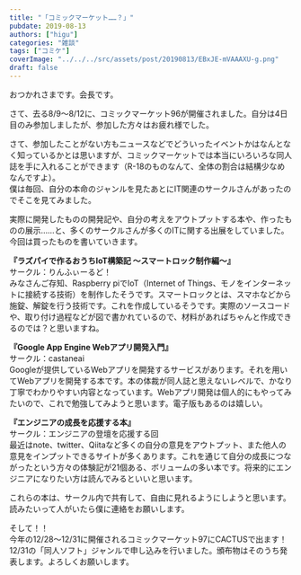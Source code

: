 ```yaml
---
title: "「コミックマーケット……？」"
pubdate: 2019-08-13
authors: ["higu"]
categories: "雑談"
tags: ["コミケ"]
coverImage: "../../../src/assets/post/20190813/EBxJE-mVAAAXU-g.png"
draft: false
---
```


おつかれさまです。会長です。

さて、去る8/9～8/12に、コミックマーケット96が開催されました。自分は4日目のみ参加しましたが、参加した方々はお疲れ様でした。

さて、参加したことがない方もニュースなどでどういったイベントかはなんとなく知っているかとは思いますが、コミックマーケットでは本当にいろいろな同人誌を手に入れることができます（R-18のものなんて、全体の割合は結構少なめなんですよ）。  
僕は毎回、自分の本命のジャンルを見たあとにIT関連のサークルさんがあったのでそこを見てみました。

実際に開発したものの開発記や、自分の考えをアウトプットする本や、作ったものの展示……と、多くのサークルさんが多くのITに関する出展をしていました。今回は買ったものを書いていきます。

**『ラズパイで作るおうちIoT構築記 ～スマートロック制作編～』**  
サークル：りんふぃーるど！  
みなさんご存知、Raspberry piでIoT（Internet of Things、モノをインターネットに接続する技術）を制作したそうです。スマートロックとは、スマホなどから施錠、解錠を行う技術です。これを作成しているそうです。実際のソースコードや、取り付け過程などが図で書かれているので、材料があればちゃんと作成できるのでは？と思いますね。

**『Google App Engine Webアプリ開発入門』**  
サークル：castaneai  
Googleが提供しているWebアプリを開発するサービスがあります。それを用いてWebアプリを開発する本です。本の体裁が同人誌と思えないレベルで、かなり丁寧でわかりやすい内容となっています。Webアプリ開発は個人的にもやってみたいので、これで勉強してみようと思います。電子版もあるのは嬉しい。

**『エンジニアの成長を応援する本』**  
サークル：エンジニアの登壇を応援する回  
最近はnote、twitter、Qiitaなど多くの自分の意見をアウトプット、また他人の意見をインプットできるサイトが多くあります。これを通じて自分の成長につながったという方々の体験記が21個ある、ボリュームの多い本です。将来的にエンジニアになりたい方は読んでみるといいと思います。

これらの本は、サークル内で共有して、自由に見れるようにしようと思います。読みたいって人がいたら僕に連絡をお願いします。

そして！！  
今年の12/28～12/31に開催されるコミックマーケット97にCACTUSで出ます！12/31の「同人ソフト」ジャンルで申し込みを行いました。頒布物はそのうち発表します。よろしくお願いします。
